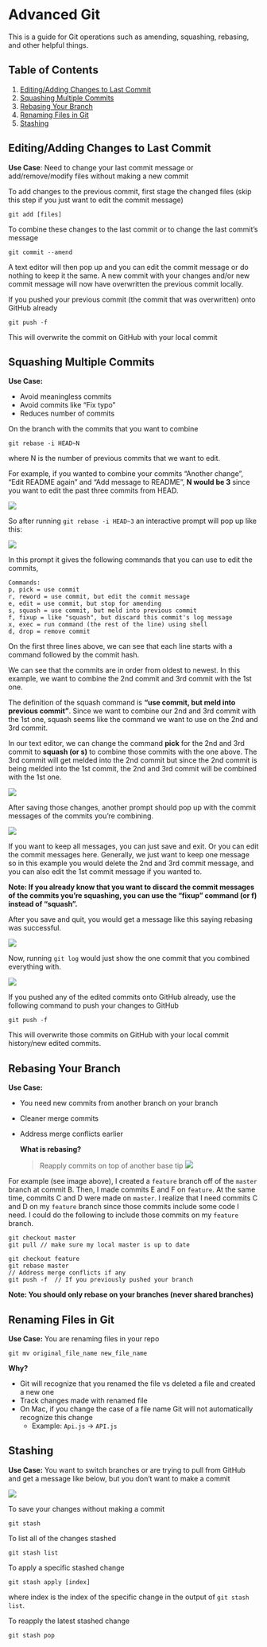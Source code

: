 # Advanced Git

This is a guide for Git operations such as amending, squashing, rebasing, and other helpful things.

## Table of Contents

1. [Editing/Adding Changes to Last Commit](advanced-git.md#editing/adding-changes-to-last-commit)
2. [Squashing Multiple Commits](advanced-git.md#squashing-multiple-commits)
3. [Rebasing Your Branch](advanced-git.md#rebasing-your-branch)
4. [Renaming Files in Git](advanced-git.md#renaming-files-in-git)
5. [Stashing](advanced-git.md#stashing)

## Editing/Adding Changes to Last Commit

**Use Case**: Need to change your last commit message or add/remove/modify files without making a new commit

To add changes to the previous commit, first stage the changed files \(skip this step if you just want to edit the commit message\)

```text
git add [files]
```

To combine these changes to the last commit or to change the last commit’s message

```text
git commit --amend
```

A text editor will then pop up and you can edit the commit message or do nothing to keep it the same. A new commit with your changes and/or new commit message will now have overwritten the previous commit locally.

If you pushed your previous commit \(the commit that was overwritten\) onto GitHub already

```text
git push -f
```

This will overwrite the commit on GitHub with your local commit

## Squashing Multiple Commits

**Use Case:**

* Avoid meaningless commits
* Avoid commits like “Fix typo”
* Reduces number of commits

On the branch with the commits that you want to combine

```text
git rebase -i HEAD~N
```

where N is the number of previous commits that we want to edit.

For example, if you wanted to combine your commits “Another change”, “Edit README again” and “Add message to README”, **N would be 3** since you want to edit the past three commits from HEAD.

![](https://d2mxuefqeaa7sj.cloudfront.net/s_21187026BFA1A7425553AA78FFEE537B8938D15E45EF4C6E875DA48F2B0B5ECB_1553454086578_Screen+Shot+2019-03-24+at+3.01.18+PM.png)

So after running `git rebase -i HEAD~3` an interactive prompt will pop up like this:

![](https://d2mxuefqeaa7sj.cloudfront.net/s_21187026BFA1A7425553AA78FFEE537B8938D15E45EF4C6E875DA48F2B0B5ECB_1553454151917_Screen+Shot+2019-03-24+at+3.02.26+PM.png)

In this prompt it gives the following commands that you can use to edit the commits,

```text
Commands:
p, pick = use commit
r, reword = use commit, but edit the commit message
e, edit = use commit, but stop for amending
s, squash = use commit, but meld into previous commit
f, fixup = like "squash", but discard this commit's log message
x, exec = run command (the rest of the line) using shell
d, drop = remove commit
```

On the first three lines above, we can see that each line starts with a command followed by the commit hash.

We can see that the commits are in order from oldest to newest. In this example, we want to combine the 2nd commit and 3rd commit with the 1st one.

The definition of the squash command is **“use commit, but meld into previous commit”**. Since we want to combine our 2nd and 3rd commit with the 1st one, squash seems like the command we want to use on the 2nd and 3rd commit.

In our text editor, we can change the command **pick** for the 2nd and 3rd commit to **squash \(or s\)** to combine those commits with the one above. The 3rd commit will get melded into the 2nd commit but since the 2nd commit is being melded into the 1st commit, the 2nd and 3rd commit will be combined with the 1st one.

![](https://d2mxuefqeaa7sj.cloudfront.net/s_21187026BFA1A7425553AA78FFEE537B8938D15E45EF4C6E875DA48F2B0B5ECB_1553456557916_Screen+Shot+2019-03-24+at+3.42.34+PM.png)

After saving those changes, another prompt should pop up with the commit messages of the commits you’re combining.

![](https://d2mxuefqeaa7sj.cloudfront.net/s_21187026BFA1A7425553AA78FFEE537B8938D15E45EF4C6E875DA48F2B0B5ECB_1553456656727_Screen+Shot+2019-03-24+at+3.43.26+PM.png)

If you want to keep all messages, you can just save and exit. Or you can edit the commit messages here. Generally, we just want to keep one message so in this example you would delete the 2nd and 3rd commit message, and you can also edit the 1st commit message if you wanted to.

**Note: If you already know that you want to discard the commit messages of the commits you’re squashing, you can use the “fixup” command \(or f\) instead of “squash”.**

After you save and quit, you would get a message like this saying rebasing was successful.

![](https://d2mxuefqeaa7sj.cloudfront.net/s_21187026BFA1A7425553AA78FFEE537B8938D15E45EF4C6E875DA48F2B0B5ECB_1553457045344_Screen+Shot+2019-03-24+at+3.50.42+PM.png)

Now, running `git log` would just show the one commit that you combined everything with.

![](https://d2mxuefqeaa7sj.cloudfront.net/s_21187026BFA1A7425553AA78FFEE537B8938D15E45EF4C6E875DA48F2B0B5ECB_1553457086979_Screen+Shot+2019-03-24+at+3.51.22+PM.png)

If you pushed any of the edited commits onto GitHub already, use the following command to push your changes to GitHub

```text
git push -f
```

This will overwrite those commits on GitHub with your local commit history/new edited commits.

## Rebasing Your Branch

**Use Case:**

* You need new commits from another branch on your branch
* Cleaner merge commits
* Address merge conflicts earlier

  **What is rebasing?**

  > Reapply commits on top of another base tip ![](https://cdn-images-1.medium.com/max/2000/1*FNaZp740nmp8wz851BqcAg.png)

For example \(see image above\), I created a `feature` branch off of the `master` branch at commit B. Then, I made commits E and F on `feature`. At the same time, commits C and D were made on `master`. I realize that I need commits C and D on my `feature` branch since those commits include some code I need. I could do the following to include those commits on my `feature` branch.

```text
git checkout master
git pull // make sure my local master is up to date

git checkout feature
git rebase master
// Address merge conflicts if any
git push -f  // If you previously pushed your branch
```

**Note: You should only rebase on your branches \(never shared branches\)**

## Renaming Files in Git

**Use Case:** You are renaming files in your repo

```text
git mv original_file_name new_file_name
```

**Why?**

* Git will recognize that you renamed the file vs deleted a file and created a new one
* Track changes made with renamed file
* On Mac, if you change the case of a file name Git will not automatically recognize this change
  * Example: `Api.js` → `API.js`

## Stashing

**Use Case:** You want to switch branches or are trying to pull from GitHub and get a message like below, but you don’t want to make a commit

![](https://d2mxuefqeaa7sj.cloudfront.net/s_21187026BFA1A7425553AA78FFEE537B8938D15E45EF4C6E875DA48F2B0B5ECB_1553460263989_Screen+Shot+2019-03-24+at+4.44.20+PM.png)

To save your changes without making a commit

```text
git stash
```

To list all of the changes stashed

```text
git stash list
```

To apply a specific stashed change

```text
git stash apply [index]
```

where index is the index of the specific change in the output of `git stash list`.

To reapply the latest stashed change

```text
git stash pop
```

